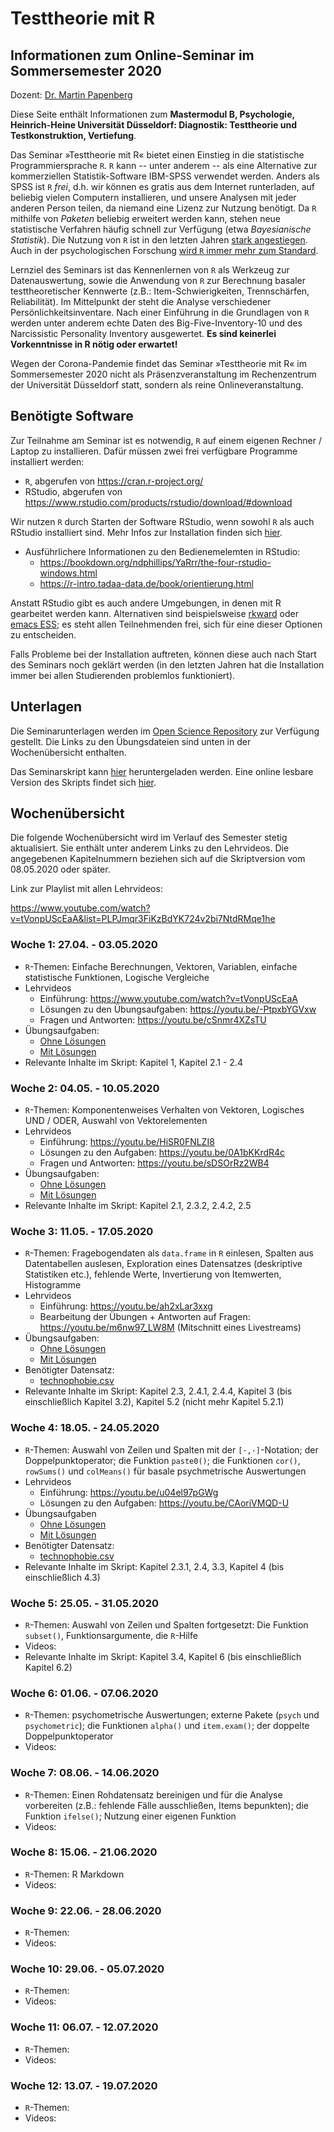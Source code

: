 # Testtheorie mit R

## Informationen zum Online-Seminar im Sommersemester 2020

Dozent: [Dr. Martin Papenberg](https://m-py.github.io/about/)

Diese Seite enthält Informationen zum **Mastermodul B, Psychologie, 
Heinrich-Heine Universität Düsseldorf: Diagnostik: Testtheorie und 
Testkonstruktion, Vertiefung**.

Das Seminar »Testtheorie mit R« bietet einen Einstieg in die 
statistische Programmiersprache `R`. `R` kann -- unter anderem -- als 
eine Alternative zur kommerziellen Statistik-Software IBM-SPSS verwendet 
werden. Anders als SPSS ist `R` *frei*, d.h. wir können es gratis aus 
dem Internet runterladen, auf beliebig vielen Computern installieren, 
und unsere Analysen mit jeder anderen Person teilen, da niemand eine 
Lizenz zur Nutzung benötigt. Da `R` mithilfe von *Paketen* beliebig 
erweitert werden kann, stehen neue statistische Verfahren häufig schnell 
zur Verfügung (etwa *Bayesianische Statistik*). Die Nutzung von `R` ist 
in den letzten Jahren [stark
angestiegen](https://stackoverflow.blog/2017/10/10/impressive-growth-r/).
Auch in der psychologischen Forschung [wird `R` immer mehr zum
Standard](https://www.psychologicalscience.org/observer/why-you-should-become-a-user-a-brief-introduction-to-r).

Lernziel des Seminars ist das Kennenlernen von `R` als Werkzeug zur 
Datenauswertung, sowie die Anwendung von `R` zur Berechnung basaler 
testtheoretischer Kennwerte (z.B.: Item-Schwierigkeiten, Trennschärfen, 
Reliabilität). Im Mittelpunkt der steht die Analyse verschiedener 
Persönlichkeitsinventare. Nach einer Einführung in die Grundlagen von 
`R` werden unter anderem echte Daten des Big-Five-Inventory-10 und des 
Narcissistic Personality Inventory ausgewertet. **Es sind keinerlei 
Vorkenntnisse in R nötig oder erwartet!**

Wegen der Corona-Pandemie findet das Seminar »Testtheorie mit R« im 
Sommersemester 2020 nicht als Präsenzveranstaltung im Rechenzentrum der 
Universität Düsseldorf statt, sondern als reine Onlineveranstaltung.

## Benötigte Software

Zur Teilnahme am Seminar ist es notwendig, `R` auf einem eigenen Rechner 
/ Laptop zu installieren. Dafür müssen zwei frei verfügbare Programme 
installiert werden:

- `R`, abgerufen von https://cran.r-project.org/
- RStudio, abgerufen von https://www.rstudio.com/products/rstudio/download/#download

Wir nutzen `R` durch Starten der Software RStudio, wenn sowohl `R` als 
auch RStudio installiert sind. Mehr Infos zur Installation finden sich 
[hier](https://m-py.github.io/TesttheorieR/einstieg.html#erste-schritte-mit-r). 

- Ausführlichere Informationen zu den Bedienemelemten in RStudio:
  + https://bookdown.org/ndphillips/YaRrr/the-four-rstudio-windows.html
  + https://r-intro.tadaa-data.de/book/orientierung.html

Anstatt RStudio gibt es auch andere Umgebungen, in denen mit R gearbeitet werden 
kann. Alternativen sind beispielsweise [rkward](https://rkward.kde.org/) oder 
[emacs ESS](https://ess.r-project.org/); es steht allen Teilnehmenden frei, sich 
für eine dieser Optionen zu entscheiden.

Falls Probleme bei der Installation auftreten, können diese auch nach 
Start des Seminars noch geklärt werden (in den letzten Jahren hat die 
Installation immer bei allen Studierenden problemlos funktioniert).

## Unterlagen

Die Seminarunterlagen werden im [Open Science Repository](https://osf.io/y4a6k/) 
zur Verfügung gestellt. Die Links zu den Übungsdateien sind unten in der 
Wochenübersicht enthalten.

Das Seminarskript kann [hier](https://osf.io/nghyv/) heruntergeladen werden.
Eine online lesbare Version des Skripts findet sich 
[hier](https://m-py.github.io/TesttheorieR/).

## Wochenübersicht

Die folgende Wochenübersicht wird im Verlauf des Semester stetig 
aktualisiert. Sie enthält unter anderem Links zu den Lehrvideos. Die angegebenen 
Kapitelnummern beziehen sich auf die Skriptversion vom 08.05.2020 oder später.

Link zur Playlist mit allen Lehrvideos: 

https://www.youtube.com/watch?v=tVonpUScEaA&list=PLPJmqr3FiKzBdYK724v2bi7NtdRMqe1he

### Woche 1: 27.04. - 03.05.2020

- `R`-Themen: Einfache Berechnungen, Vektoren, Variablen, einfache statistische 
Funktionen, Logische Vergleiche
- Lehrvideos
  + Einführung: https://www.youtube.com/watch?v=tVonpUScEaA
  + Lösungen zu den Übungsaufgaben: https://youtu.be/-PtpxbYGVxw
  + Fragen und Antworten: https://youtu.be/cSnmr4XZsTU
- Übungsaufgaben: 
  + [Ohne Lösungen](https://osf.io/hpszn/)
  + [Mit Lösungen](https://osf.io/qudhe/)
- Relevante Inhalte im Skript: Kapitel 1, Kapitel 2.1 - 2.4

### Woche 2: 04.05. - 10.05.2020

- `R`-Themen: Komponentenweises Verhalten von Vektoren, Logisches UND / ODER, 
Auswahl von Vektorelementen
- Lehrvideos
  + Einführung: https://youtu.be/HiSR0FNLZI8
  + Lösungen zu den Aufgaben: https://youtu.be/0A1bKKrdR4c 
  + Fragen und Antworten: https://youtu.be/sDSOrRz2WB4 
- Übungsaufgaben: 
  + [Ohne Lösungen](https://osf.io/yknf8/)
  + [Mit Lösungen](https://osf.io/z9yhe/)
- Relevante Inhalte im Skript: Kapitel 2.1, 2.3.2, 2.4.2, 2.5

### Woche 3: 11.05. - 17.05.2020

- `R`-Themen: Fragebogendaten als `data.frame` in `R` einlesen, Spalten aus 
Datentabellen auslesen, Exploration eines Datensatzes (deskriptive Statistiken 
etc.), fehlende Werte, Invertierung von Itemwerten, Histogramme
- Lehrvideos
  + Einführung: https://youtu.be/ah2xLar3xxg
  + Bearbeitung der Übungen + Antworten auf Fragen: https://youtu.be/m6nw97_LW8M (Mitschnitt eines Livestreams)
- Übungsaufgaben: 
  + [Ohne Lösungen](https://osf.io/svhc8/)
  + [Mit Lösungen](https://osf.io/w7abv/)
- Benötigter Datensatz: 
  + [technophobie.csv](https://osf.io/95pev/)
- Relevante Inhalte im Skript: Kapitel 2.3, 2.4.1, 2.4.4, Kapitel 3 (bis 
einschließlich Kapitel 3.2), Kapitel 5.2 (nicht mehr Kapitel 5.2.1)

### Woche 4: 18.05. - 24.05.2020

- `R`-Themen: Auswahl von Zeilen und Spalten mit der `[·,·]`-Notation;
der Doppelpunktoperator; die Funktion `paste0()`; die Funktionen `cor()`, 
`rowSums()` und `colMeans()` für basale psychmetrische Auswertungen
- Lehrvideos
  + Einführung: https://youtu.be/u04el97pGWg 
  + Lösungen zu den Aufgaben: https://youtu.be/CAoriVMQD-U 
- Übungsaufgaben
  + [Ohne Lösungen](https://osf.io/a4qyv/)
  - [Mit Lösungen](https://osf.io/8bn6q/)
- Benötigter Datensatz: 
  + [technophobie.csv](https://osf.io/95pev/)
- Relevante Inhalte im Skript: Kapitel 2.3.1, 2.4, 3.3, Kapitel 4 (bis 
einschließlich 4.3)

### Woche 5: 25.05. - 31.05.2020

- `R`-Themen: Auswahl von Zeilen und Spalten fortgesetzt: Die Funktion 
`subset()`, Funktionsargumente, die `R`-Hilfe
- Videos:
- Relevante Inhalte im Skript: Kapitel 3.4, Kapitel 6 (bis einschließlich 
Kapitel 6.2)

### Woche 6: 01.06. - 07.06.2020

- `R`-Themen: psychometrische Auswertungen; externe Pakete (`psych` und 
`psychometric`); die Funktionen `alpha()` und `item.exam()`; der doppelte 
Doppelpunktoperator
- Videos:

### Woche 7: 08.06. - 14.06.2020

- `R`-Themen: Einen Rohdatensatz bereinigen und für die Analyse vorbereiten 
(z.B.: fehlende Fälle ausschließen, Items bepunkten); die Funktion `ifelse()`;
Nutzung einer eigenen Funktion
- Videos:

### Woche 8: 15.06. - 21.06.2020

- `R`-Themen: R Markdown
- Videos:

### Woche 9: 22.06. - 28.06.2020

- `R`-Themen: 
- Videos:

### Woche 10: 29.06. - 05.07.2020

- `R`-Themen: 
- Videos:

### Woche 11: 06.07. - 12.07.2020

- `R`-Themen: 
- Videos:

### Woche 12: 13.07. - 19.07.2020

- `R`-Themen: 
- Videos:
